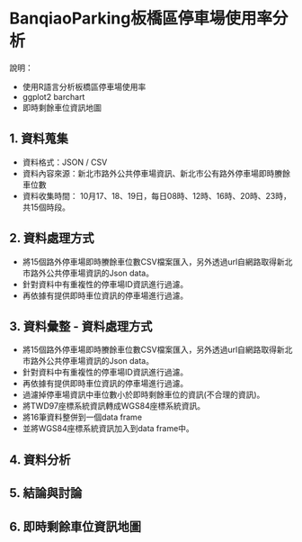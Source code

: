 # BanqiaoParking板橋區停車場使用率分析

說明：
- 使用R語言分析板橋區停車場使用率
- ggplot2 barchart
- 即時剩餘車位資訊地圖

## 1. 資料蒐集

- 資料格式：JSON / CSV
- 資料內容來源：新北市路外公共停車場資訊、新北市公有路外停車場即時賸餘車位數
- 資料收集時間：   10月17、18、19日，每日08時、12時、16時、20時、23時，共15個時段。

## 2. 資料處理方式

- 將15個路外停車場即時賸餘車位數CSV檔案匯入，另外透過url自網路取得新北市路外公共停車場資訊的Json data。
- 針對資料中有重複性的停車場ID資訊進行過濾。
- 再依據有提供即時車位資訊的停車場進行過濾。

## 3. 資料彙整 - 資料處理方式

- 將15個路外停車場即時賸餘車位數CSV檔案匯入，另外透過url自網路取得新北市路外公共停車場資訊的Json data。
- 針對資料中有重複性的停車場ID資訊進行過濾。
- 再依據有提供即時車位資訊的停車場進行過濾。
- 過濾掉停車場資訊中車位數小於即時剩餘車位的資訊(不合理的資訊)。
- 將TWD97座標系統資訊轉成WGS84座標系統資訊。
- 將16筆資料整併到一個data frame
- 並將WGS84座標系統資訊加入到data frame中。

## 4. 資料分析

## 5. 結論與討論

## 6. 即時剩餘車位資訊地圖
